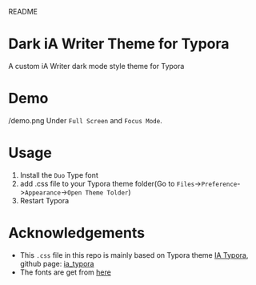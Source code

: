 README
# Dark iA Writer Theme for Typora
A custom iA Writer dark mode style theme for Typora

# Demo

/demo.png
Under `Full Screen` and `Focus Mode`.

# Usage
1. Install the `Duo` Type font
2. add .css file to your Typora theme folder(Go to `Files`->`Preference`->`Appearance`->`Open Theme Tolder`)
3. Restart Typora

# Acknowledgements
- This `.css` file in this repo is mainly based on Typora theme [IA Typora](https://theme.typora.io/theme/IA-Typora/), github page: [ia_typora](https://github.com/sonnie-sonnig/ia_typora/)
- The fonts are get from [here](https://github.com/iaolo/iA-Fonts)

